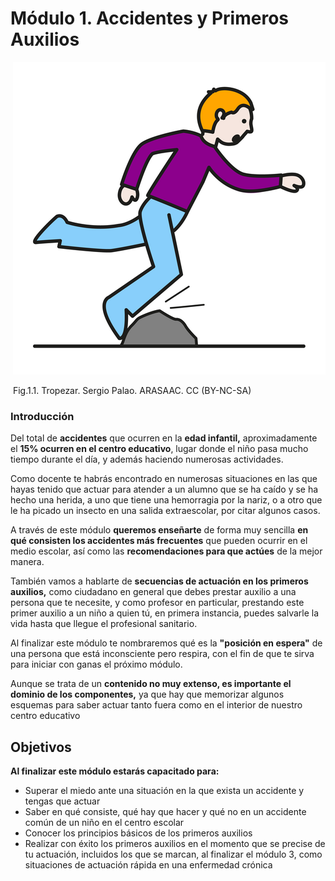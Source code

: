# Módulo 1. Accidentes y Primeros Auxilios


 ![](img/M1_1.png)


 Fig.1.1. Tropezar. Sergio Palao. ARASAAC. CC (BY-NC-SA)

### Introducción

Del total de **accidentes** que ocurren en la **edad infantil,** aproximadamente el **15% ocurren en el centro educativo**, lugar donde el niño pasa mucho tiempo durante el día, y además haciendo numerosas actividades.

Como docente te habrás encontrado en numerosas situaciones en las que hayas tenido que actuar para atender a un alumno que se ha caído y se ha hecho una herida, a uno que tiene una hemorragia por la nariz, o a otro que le ha picado un insecto en una salida extraescolar, por citar algunos casos.

A través de este módulo **queremos enseñarte** de forma muy sencilla **en qué consisten los accidentes más frecuentes** que pueden ocurrir en el medio escolar, así como las **recomendaciones para que actúes** de la mejor manera.

También vamos a hablarte de **secuencias de actuación en los primeros auxilios,** como ciudadano en general que debes prestar auxilio a una persona que te necesite, y como profesor en particular, prestando este primer auxilio a un niño a quien tú, en primera instancia, puedes salvarle la vida hasta que llegue el profesional sanitario.

Al finalizar este módulo te nombraremos qué es la **"posición en espera"** de una persona que está inconsciente pero respira, con el fin de que te sirva para iniciar con ganas el próximo módulo.

Aunque se trata de un **contenido no muy extenso, es importante el dominio de los componentes,** ya que hay que memorizar algunos esquemas para saber actuar tanto fuera como en el interior de nuestro centro educativo

## Objetivos

**Al finalizar este módulo estarás capacitado para:**

*   Superar el miedo ante una situación en la que exista un accidente y tengas que actuar 
*   Saber en qué consiste, qué hay que hacer y qué no en un accidente común de un niño en el centro escolar
*   Conocer los principios básicos de los primeros auxilios
*   Realizar con éxito los primeros auxilios en el momento que se precise de tu actuación, incluidos los que se marcan, al finalizar el módulo 3, como situaciones de actuación rápida en una enfermedad crónica

